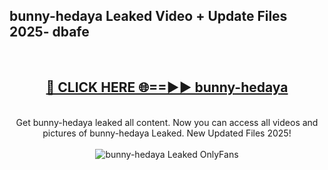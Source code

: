 <h2>bunny-hedaya Leaked Video + Update Files 2025- dbafe</h2>
<br>
<div align="center">
<h2><a href="https://libra.edu.pl?bunny-hedaya" rel="nofollow">🔴 CLICK HERE 🌐==►► bunny-hedaya</a></h2>
<br>
Get bunny-hedaya leaked all content. Now you can access all videos and pictures of bunny-hedaya Leaked. New Updated Files 2025!
<br>
<br>
<a href="https://libra.edu.pl?bunny-hedaya" rel="nofollow" data-target="animated-image.originalLink"><img src="https://i.ibb.co.com/WyWwxjT/player-gif2.gif" alt="bunny-hedaya Leaked OnlyFans" style="max-width: 100%; display: inline-block;" data-target="animated-image.originalImage"></a>
</div>
<br>